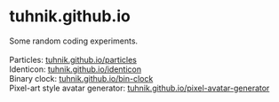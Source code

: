 # tuhnik.github.io

Some random coding experiments.<br>
<br>
Particles: [tuhnik.github.io/particles](https://tuhnik.github.io/particles/)<br>
Identicon: [tuhnik.github.io/identicon](https://tuhnik.github.io/identicon/)<br>
Binary clock: [tuhnik.github.io/bin-clock](https://tuhnik.github.io/bin-clock/)<br>
Pixel-art style avatar generator: [tuhnik.github.io/pixel-avatar-generator](https://tuhnik.github.io/pixel-avatar-generator/)<br>
